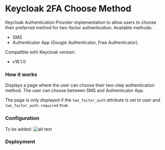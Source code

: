 # Keycloak 2FA Choose Method
Keycloak Authentication Provider implementation to allow users to choose their preferred method for two-factor authentication.
Available methods:
- SMS
- Authenticator App (Google Authenticator, Free Authenticator).

Compatible with Keycloak version:
- v16.1.0

### How it works
Displays a page where the user can choose their two-step authentication method. The user can choose between SMS and Authenticator App.

The page is only displayed if the `two_factor_auth` attribute is set to user and `two_factor_auth.required` true.

### Configuration

To be added:
![alt text](https://i.ibb.co/mJQ5mSw/image-6.png)


### Deployment
